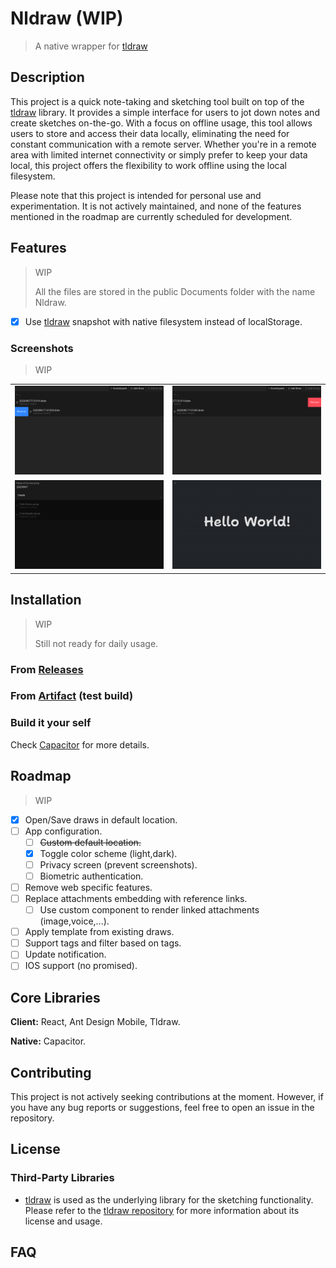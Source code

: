 # Nldraw (WIP)

> A native wrapper for [tldraw](https://tldraw.com)

## Description

This project is a quick note-taking and sketching tool built on top of the
[tldraw](https://tldraw.com) library. It provides a simple interface for users
to jot down notes and create sketches on-the-go. With a focus on offline usage,
this tool allows users to store and access their data locally, eliminating the
need for constant communication with a remote server. Whether you're in a remote
area with limited internet connectivity or simply prefer to keep your data
local, this project offers the flexibility to work offline using the local
filesystem.

Please note that this project is intended for personal use and experimentation.
It is not actively maintained, and none of the features mentioned in the roadmap
are currently scheduled for development.

## Features

> WIP
>
> All the files are stored in the public Documents folder with the name Nldraw.

- [x] Use [tldraw](https://tldraw.com) snapshot with native filesystem instead
      of localStorage.

### Screenshots

> WIP

<table>
  <tbody>
    <tr>
      <td>
        <img src="screenshots/rename.png"/>
      </td>
      <td>
        <img src="screenshots/remove.png"/>
      </td>
    </tr>
    <tr>
      <td>
        <img src="screenshots/explore.png"/>
      </td>
      <td>
        <img src="screenshots/draw.png"/>
      </td>
    </tr>
  </tbody>
</table>

## Installation

> WIP
>
> Still not ready for daily usage.

### From [Releases](https://github.com/tulx17/nldraw/releases)

### From [Artifact](https://github.com/tulx17/nldraw/actions/workflows/ci.yml) (test build)

### Build it your self

Check [Capacitor](capacitorjs.com) for more details.

## Roadmap

> WIP

- [x] Open/Save draws in default location.
- [ ] App configuration.
  - [ ] ~~Custom default location.~~
  - [x] Toggle color scheme (light,dark).
  - [ ] Privacy screen (prevent screenshots).
  - [ ] Biometric authentication.
- [ ] Remove web specific features.
- [ ] Replace attachments embedding with reference links.
  - [ ] Use custom component to render linked attachments (image,voice,...).
- [ ] Apply template from existing draws.
- [ ] Support tags and filter based on tags.
- [ ] Update notification.
- [ ] IOS support (no promised).

## Core Libraries

**Client:** React, Ant Design Mobile, Tldraw.

**Native:** Capacitor.

## Contributing

This project is not actively seeking contributions at the moment. However, if
you have any bug reports or suggestions, feel free to open an issue in the
repository.

## License

### Third-Party Libraries

- [tldraw](https://tldraw.com) is used as the underlying library for the
  sketching functionality. Please refer to the
  [tldraw repository](https://github.com/tldraw/tldraw) for more information
  about its license and usage.

## FAQ
